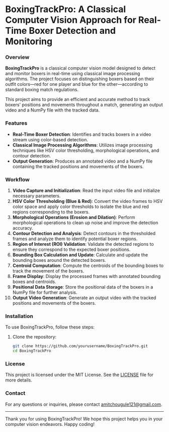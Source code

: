 # BoxingTrackPro: A Classical Computer Vision Approach for Real-Time Boxer Detection and Monitoring

### Overview
**BoxingTrackPro** is a classical computer vision model designed to detect and monitor boxers in real-time using classical image processing algorithms. The project focuses on distinguishing boxers based on their outfit colors—red for one player and blue for the other—according to standard boxing match regulations.

This project aims to provide an efficient and accurate method to track boxers' positions and movements throughout a match, generating an output video and a NumPy file with the tracked data.

### Features
- **Real-Time Boxer Detection**: Identifies and tracks boxers in a video stream using color-based detection.
- **Classical Image Processing Algorithms**: Utilizes image processing techniques like HSV color thresholding, morphological operations, and contour detection.
- **Output Generation**: Produces an annotated video and a NumPy file containing the tracked positions and movements of the boxers.

### Workflow
1. **Video Capture and Initialization**: Read the input video file and initialize necessary parameters.
2. **HSV Color Thresholding (Blue & Red)**: Convert the video frames to HSV color space and apply color thresholds to isolate the blue and red regions corresponding to the boxers.
3. **Morphological Operations (Erosion and Dilation)**: Perform morphological operations to clean up noise and improve the detection accuracy.
4. **Contour Detection and Analysis**: Detect contours in the thresholded frames and analyze them to identify potential boxer regions.
5. **Region of Interest (ROI) Validation**: Validate the detected regions to ensure they correspond to the expected boxer positions.
6. **Bounding Box Calculation and Update**: Calculate and update the bounding boxes around the detected boxers.
7. **Centroid Computation**: Compute the centroids of the bounding boxes to track the movement of the boxers.
8. **Frame Display**: Display the processed frames with annotated bounding boxes and centroids.
9. **Positional Data Storage**: Store the positional data of the boxers in a NumPy file for further analysis.
10. **Output Video Generation**: Generate an output video with the tracked positions and movements of the boxers.

### Installation
To use BoxingTrackPro, follow these steps:

1. Clone the repository:
   ```sh
   git clone https://github.com/yourusername/BoxingTrackPro.git
   cd BoxingTrackPro
   ```

### License
This project is licensed under the MIT License. See the [LICENSE](LICENSE) file for more details.


### Contact
For any questions or inquiries, please contact amitchougule121@gmail.com.

---

Thank you for using BoxingTrackPro! We hope this project helps you in your computer vision endeavors. Happy coding!
